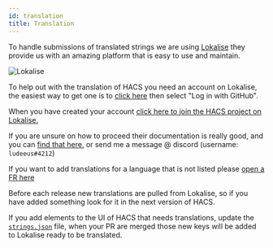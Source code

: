 ```yaml
---
id: translation
title: Translation
---
```


To handle submissions of translated strings we are using [Lokalise](https://lokalise.com) they provide us with an amazing platform that is easy to use and maintain.

![Lokalise](/img/lokalise.png)

To help out with the translation of HACS you need an account on Lokalise, the easiest way to get one is to [click here](https://lokalise.com/login/) then select "Log in with GitHub".

When you have created your account [click here to join the HACS project on Lokalise.](https://lokalise.com/public/190570815d9461966ae081.06523141/)

If you are unsure on how to proceed their documentation is really good, and you can [find that here.](https://docs.lokalise.com/en/) or send me a message @ discord (username: `ludeeus#4212`)

If you want to add translations for a language that is not listed please [open a FR here](https://github.com/custom-components/hacs/issues/new?template=feature_request.md)

Before each release new translations are pulled from Lokalise, so if you have added something look for it in the next version of HACS.

If you add elements to the UI of HACS that needs translations, update the [`strings.json`](https://github.com/custom-components/hacs/blob/master/custom_components/hacs/strings.json) file, when your PR are merged those new keys will be added to Lokalise ready to be translated.
